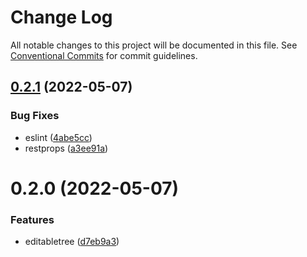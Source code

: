 # Change Log

All notable changes to this project will be documented in this file.
See [Conventional Commits](https://conventionalcommits.org) for commit guidelines.

## [0.2.1](https://git.hcece.com/fe-pkgs/hdec/packages/edit-able-ant-tree/compare/@awaited/edit-able-ant-tree@0.2.0...@awaited/edit-able-ant-tree@0.2.1) (2022-05-07)


### Bug Fixes

* eslint ([4abe5cc](https://git.hcece.com/fe-pkgs/hdec/packages/edit-able-ant-tree/commits/4abe5cc9f4af072942e2be6109f8f67e504664e2))
* restprops ([a3ee91a](https://git.hcece.com/fe-pkgs/hdec/packages/edit-able-ant-tree/commits/a3ee91a5842e933c08f73ce820d0246fc11d340c))





# 0.2.0 (2022-05-07)

### Features

- editabletree ([d7eb9a3](https://git.hcece.com/fe-pkgs/hdec/packages/edit-able-ant-tree/commits/d7eb9a37b7455a443f4e4ebb60116129f8d3bcd1))
